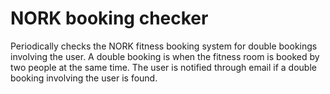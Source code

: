 # NORK booking checker
Periodically checks the NORK fitness booking system for double bookings involving the user. A double booking is when the fitness room is booked by two people at the
same time. The user is notified through email if a double booking involving the user is found.
